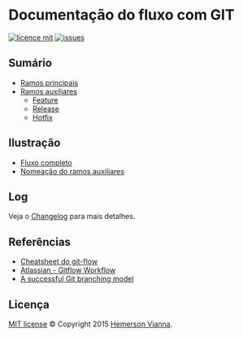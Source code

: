 # Documentação do fluxo com GIT

[![licence mit](https://img.shields.io/badge/license-MIT-blue.svg)](https://github.com/doc-solutions/documentation-gitflow/blob/master/LICENSE.md)
[![issues](https://img.shields.io/github/issues/doc-solutions/documentation-gitflow.svg)](https://github.com/doc-solutions/documentation-gitflow/issues)

## Sumário

- [Ramos principais](https://github.com/doc-solutions/documentation-gitflow/blob/master/source/main-branches.md)
- [Ramos auxiliares](https://github.com/doc-solutions/documentation-gitflow/blob/master/source/supporting-branches.md)
	- [Feature](https://github.com/doc-solutions/documentation-gitflow/blob/master/source/feature.md)
	- [Release](https://github.com/doc-solutions/documentation-gitflow/blob/master/source/release.md)
	- [Hotfix](https://github.com/doc-solutions/documentation-gitflow/blob/master/source/hotfix.md)

## Ilustração

- [Fluxo completo](https://github.com/doc-solutions/documentation-gitflow/blob/master/source/images/flow.jpg)
- [Nomeação do ramos auxiliares](https://github.com/doc-solutions/documentation-gitflow/blob/master/source/images/branches.jpg)

## Log

Veja o [Changelog](CHANGELOG.md) para mais detalhes.

## Referências

- [Cheatsheet do git-flow](http://danielkummer.github.io/git-flow-cheatsheet/index.pt_BR.html)
- [Atlassian - Gitflow Workflow](https://www.atlassian.com/git/tutorials/comparing-workflows/gitflow-workflow)
- [A successful Git branching model](http://nvie.com/posts/a-successful-git-branching-model/)

## Licença

[MIT license](LICENSE.md) © Copyright 2015 [Hemerson Vianna](http://hemersonvianna.io).